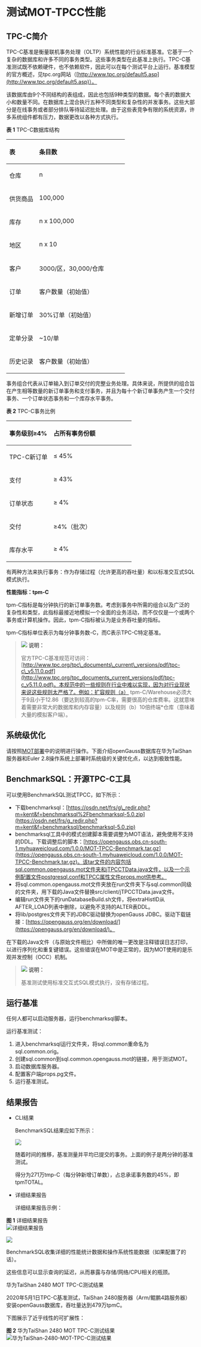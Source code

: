 # 测试MOT-TPCC性能<a name="ZH-CN_TOPIC_0289900962"></a>

## TPC-C简介<a name="zh-cn_topic_0283137680_zh-cn_topic_0280525151_section46845508"></a>

TPC-C基准是衡量联机事务处理（OLTP）系统性能的行业标准基准。它基于一个复杂的数据库和许多不同的事务类型。这些事务类型在此基准上执行。TPC-C基准测试既不依赖硬件，也不依赖软件，因此可以在每个测试平台上运行。基准模型的官方概述，见tpc.org网站（[http://www.tpc.org/default5.asp](http://www.tpc.org/default5.asp)）。

该数据库由9个不同结构的表组成，因此也包括9种类型的数据。每个表的数据大小和数量不同。在数据库上混合执行五种不同类型和复杂性的并发事务。这些大部分是在线事务或者部分排队等待延迟批处理。由于这些表竞争有限的系统资源，许多系统组件都有压力，数据更改以各种方式执行。

**表 1**  TPC-C数据库结构

<a name="zh-cn_topic_0283137680_zh-cn_topic_0280525151_table58783505"></a>
<table><thead align="left"><tr id="zh-cn_topic_0283137680_zh-cn_topic_0280525151_row35451093"><th class="cellrowborder" valign="top" width="25.25%" id="mcps1.2.3.1.1"><p id="zh-cn_topic_0283137680_zh-cn_topic_0280525151_p52966322"><a name="zh-cn_topic_0283137680_zh-cn_topic_0280525151_p52966322"></a><a name="zh-cn_topic_0283137680_zh-cn_topic_0280525151_p52966322"></a>表</p>
</th>
<th class="cellrowborder" valign="top" width="74.75%" id="mcps1.2.3.1.2"><p id="zh-cn_topic_0283137680_zh-cn_topic_0280525151_p62413679"><a name="zh-cn_topic_0283137680_zh-cn_topic_0280525151_p62413679"></a><a name="zh-cn_topic_0283137680_zh-cn_topic_0280525151_p62413679"></a>条目数</p>
</th>
</tr>
</thead>
<tbody><tr id="zh-cn_topic_0283137680_zh-cn_topic_0280525151_row22343220"><td class="cellrowborder" valign="top" width="25.25%" headers="mcps1.2.3.1.1 "><p id="zh-cn_topic_0283137680_zh-cn_topic_0280525151_p64970410"><a name="zh-cn_topic_0283137680_zh-cn_topic_0280525151_p64970410"></a><a name="zh-cn_topic_0283137680_zh-cn_topic_0280525151_p64970410"></a>仓库</p>
</td>
<td class="cellrowborder" valign="top" width="74.75%" headers="mcps1.2.3.1.2 "><p id="zh-cn_topic_0283137680_zh-cn_topic_0280525151_p28111864"><a name="zh-cn_topic_0283137680_zh-cn_topic_0280525151_p28111864"></a><a name="zh-cn_topic_0283137680_zh-cn_topic_0280525151_p28111864"></a>n</p>
</td>
</tr>
<tr id="zh-cn_topic_0283137680_zh-cn_topic_0280525151_row51680192"><td class="cellrowborder" valign="top" width="25.25%" headers="mcps1.2.3.1.1 "><p id="zh-cn_topic_0283137680_zh-cn_topic_0280525151_p25346055"><a name="zh-cn_topic_0283137680_zh-cn_topic_0280525151_p25346055"></a><a name="zh-cn_topic_0283137680_zh-cn_topic_0280525151_p25346055"></a>供货商品</p>
</td>
<td class="cellrowborder" valign="top" width="74.75%" headers="mcps1.2.3.1.2 "><p id="zh-cn_topic_0283137680_zh-cn_topic_0280525151_p39764537"><a name="zh-cn_topic_0283137680_zh-cn_topic_0280525151_p39764537"></a><a name="zh-cn_topic_0283137680_zh-cn_topic_0280525151_p39764537"></a>100,000</p>
</td>
</tr>
<tr id="zh-cn_topic_0283137680_zh-cn_topic_0280525151_row22336519"><td class="cellrowborder" valign="top" width="25.25%" headers="mcps1.2.3.1.1 "><p id="zh-cn_topic_0283137680_zh-cn_topic_0280525151_p64427591"><a name="zh-cn_topic_0283137680_zh-cn_topic_0280525151_p64427591"></a><a name="zh-cn_topic_0283137680_zh-cn_topic_0280525151_p64427591"></a>库存</p>
</td>
<td class="cellrowborder" valign="top" width="74.75%" headers="mcps1.2.3.1.2 "><p id="zh-cn_topic_0283137680_zh-cn_topic_0280525151_p51252392"><a name="zh-cn_topic_0283137680_zh-cn_topic_0280525151_p51252392"></a><a name="zh-cn_topic_0283137680_zh-cn_topic_0280525151_p51252392"></a>n x 100,000</p>
</td>
</tr>
<tr id="zh-cn_topic_0283137680_zh-cn_topic_0280525151_row58618348"><td class="cellrowborder" valign="top" width="25.25%" headers="mcps1.2.3.1.1 "><p id="zh-cn_topic_0283137680_zh-cn_topic_0280525151_p50465761"><a name="zh-cn_topic_0283137680_zh-cn_topic_0280525151_p50465761"></a><a name="zh-cn_topic_0283137680_zh-cn_topic_0280525151_p50465761"></a>地区</p>
</td>
<td class="cellrowborder" valign="top" width="74.75%" headers="mcps1.2.3.1.2 "><p id="zh-cn_topic_0283137680_zh-cn_topic_0280525151_p61194826"><a name="zh-cn_topic_0283137680_zh-cn_topic_0280525151_p61194826"></a><a name="zh-cn_topic_0283137680_zh-cn_topic_0280525151_p61194826"></a>n x 10</p>
</td>
</tr>
<tr id="zh-cn_topic_0283137680_zh-cn_topic_0280525151_row13882526"><td class="cellrowborder" valign="top" width="25.25%" headers="mcps1.2.3.1.1 "><p id="zh-cn_topic_0283137680_zh-cn_topic_0280525151_p50742801"><a name="zh-cn_topic_0283137680_zh-cn_topic_0280525151_p50742801"></a><a name="zh-cn_topic_0283137680_zh-cn_topic_0280525151_p50742801"></a>客户</p>
</td>
<td class="cellrowborder" valign="top" width="74.75%" headers="mcps1.2.3.1.2 "><p id="zh-cn_topic_0283137680_zh-cn_topic_0280525151_p16526188"><a name="zh-cn_topic_0283137680_zh-cn_topic_0280525151_p16526188"></a><a name="zh-cn_topic_0283137680_zh-cn_topic_0280525151_p16526188"></a>3000/区，30,000/仓库</p>
</td>
</tr>
<tr id="zh-cn_topic_0283137680_zh-cn_topic_0280525151_row14517968"><td class="cellrowborder" valign="top" width="25.25%" headers="mcps1.2.3.1.1 "><p id="zh-cn_topic_0283137680_zh-cn_topic_0280525151_p35104796"><a name="zh-cn_topic_0283137680_zh-cn_topic_0280525151_p35104796"></a><a name="zh-cn_topic_0283137680_zh-cn_topic_0280525151_p35104796"></a>订单</p>
</td>
<td class="cellrowborder" valign="top" width="74.75%" headers="mcps1.2.3.1.2 "><p id="zh-cn_topic_0283137680_zh-cn_topic_0280525151_p24916195"><a name="zh-cn_topic_0283137680_zh-cn_topic_0280525151_p24916195"></a><a name="zh-cn_topic_0283137680_zh-cn_topic_0280525151_p24916195"></a>客户数量（初始值）</p>
</td>
</tr>
<tr id="zh-cn_topic_0283137680_zh-cn_topic_0280525151_row22919169"><td class="cellrowborder" valign="top" width="25.25%" headers="mcps1.2.3.1.1 "><p id="zh-cn_topic_0283137680_zh-cn_topic_0280525151_p44513423"><a name="zh-cn_topic_0283137680_zh-cn_topic_0280525151_p44513423"></a><a name="zh-cn_topic_0283137680_zh-cn_topic_0280525151_p44513423"></a>新增订单</p>
</td>
<td class="cellrowborder" valign="top" width="74.75%" headers="mcps1.2.3.1.2 "><p id="zh-cn_topic_0283137680_zh-cn_topic_0280525151_p48817485"><a name="zh-cn_topic_0283137680_zh-cn_topic_0280525151_p48817485"></a><a name="zh-cn_topic_0283137680_zh-cn_topic_0280525151_p48817485"></a>30%订单（初始值）</p>
</td>
</tr>
<tr id="zh-cn_topic_0283137680_zh-cn_topic_0280525151_row36704181"><td class="cellrowborder" valign="top" width="25.25%" headers="mcps1.2.3.1.1 "><p id="zh-cn_topic_0283137680_zh-cn_topic_0280525151_p20248703"><a name="zh-cn_topic_0283137680_zh-cn_topic_0280525151_p20248703"></a><a name="zh-cn_topic_0283137680_zh-cn_topic_0280525151_p20248703"></a>定单分录</p>
</td>
<td class="cellrowborder" valign="top" width="74.75%" headers="mcps1.2.3.1.2 "><p id="zh-cn_topic_0283137680_zh-cn_topic_0280525151_p29532237"><a name="zh-cn_topic_0283137680_zh-cn_topic_0280525151_p29532237"></a><a name="zh-cn_topic_0283137680_zh-cn_topic_0280525151_p29532237"></a>~10/单</p>
</td>
</tr>
<tr id="zh-cn_topic_0283137680_zh-cn_topic_0280525151_row64463545"><td class="cellrowborder" valign="top" width="25.25%" headers="mcps1.2.3.1.1 "><p id="zh-cn_topic_0283137680_zh-cn_topic_0280525151_p54164681"><a name="zh-cn_topic_0283137680_zh-cn_topic_0280525151_p54164681"></a><a name="zh-cn_topic_0283137680_zh-cn_topic_0280525151_p54164681"></a>历史记录</p>
</td>
<td class="cellrowborder" valign="top" width="74.75%" headers="mcps1.2.3.1.2 "><p id="zh-cn_topic_0283137680_zh-cn_topic_0280525151_p25263058"><a name="zh-cn_topic_0283137680_zh-cn_topic_0280525151_p25263058"></a><a name="zh-cn_topic_0283137680_zh-cn_topic_0280525151_p25263058"></a>客户数量（初始值）</p>
</td>
</tr>
</tbody>
</table>

事务组合代表从订单输入到订单交付的完整业务处理。具体来说，所提供的组合旨在产生相等数量的新订单事务和支付事务，并且为每十个新订单事务产生一个交付事务、一个订单状态事务和一个库存水平事务。

**表 2**  TPC-C事务比例

<a name="zh-cn_topic_0283137680_zh-cn_topic_0280525151_table28940627"></a>
<table><thead align="left"><tr id="zh-cn_topic_0283137680_zh-cn_topic_0280525151_row54980168"><th class="cellrowborder" valign="top" width="35.35%" id="mcps1.2.3.1.1"><p id="zh-cn_topic_0283137680_zh-cn_topic_0280525151_p24208643"><a name="zh-cn_topic_0283137680_zh-cn_topic_0280525151_p24208643"></a><a name="zh-cn_topic_0283137680_zh-cn_topic_0280525151_p24208643"></a>事务级别≥4%</p>
</th>
<th class="cellrowborder" valign="top" width="64.64999999999999%" id="mcps1.2.3.1.2"><p id="zh-cn_topic_0283137680_zh-cn_topic_0280525151_p14743079"><a name="zh-cn_topic_0283137680_zh-cn_topic_0280525151_p14743079"></a><a name="zh-cn_topic_0283137680_zh-cn_topic_0280525151_p14743079"></a>占所有事务份额</p>
</th>
</tr>
</thead>
<tbody><tr id="zh-cn_topic_0283137680_zh-cn_topic_0280525151_row53338714"><td class="cellrowborder" valign="top" width="35.35%" headers="mcps1.2.3.1.1 "><p id="zh-cn_topic_0283137680_zh-cn_topic_0280525151_p25468615"><a name="zh-cn_topic_0283137680_zh-cn_topic_0280525151_p25468615"></a><a name="zh-cn_topic_0283137680_zh-cn_topic_0280525151_p25468615"></a>TPC-C新订单</p>
</td>
<td class="cellrowborder" valign="top" width="64.64999999999999%" headers="mcps1.2.3.1.2 "><p id="zh-cn_topic_0283137680_zh-cn_topic_0280525151_p49691924"><a name="zh-cn_topic_0283137680_zh-cn_topic_0280525151_p49691924"></a><a name="zh-cn_topic_0283137680_zh-cn_topic_0280525151_p49691924"></a>≤ 45%</p>
</td>
</tr>
<tr id="zh-cn_topic_0283137680_zh-cn_topic_0280525151_row44574134"><td class="cellrowborder" valign="top" width="35.35%" headers="mcps1.2.3.1.1 "><p id="zh-cn_topic_0283137680_zh-cn_topic_0280525151_p53735095"><a name="zh-cn_topic_0283137680_zh-cn_topic_0280525151_p53735095"></a><a name="zh-cn_topic_0283137680_zh-cn_topic_0280525151_p53735095"></a>支付</p>
</td>
<td class="cellrowborder" valign="top" width="64.64999999999999%" headers="mcps1.2.3.1.2 "><p id="zh-cn_topic_0283137680_zh-cn_topic_0280525151_p57575404"><a name="zh-cn_topic_0283137680_zh-cn_topic_0280525151_p57575404"></a><a name="zh-cn_topic_0283137680_zh-cn_topic_0280525151_p57575404"></a>≥ 43%</p>
</td>
</tr>
<tr id="zh-cn_topic_0283137680_zh-cn_topic_0280525151_row48416589"><td class="cellrowborder" valign="top" width="35.35%" headers="mcps1.2.3.1.1 "><p id="zh-cn_topic_0283137680_zh-cn_topic_0280525151_p29429676"><a name="zh-cn_topic_0283137680_zh-cn_topic_0280525151_p29429676"></a><a name="zh-cn_topic_0283137680_zh-cn_topic_0280525151_p29429676"></a>订单状态</p>
</td>
<td class="cellrowborder" valign="top" width="64.64999999999999%" headers="mcps1.2.3.1.2 "><p id="zh-cn_topic_0283137680_zh-cn_topic_0280525151_p34993588"><a name="zh-cn_topic_0283137680_zh-cn_topic_0280525151_p34993588"></a><a name="zh-cn_topic_0283137680_zh-cn_topic_0280525151_p34993588"></a>≥ 4%</p>
</td>
</tr>
<tr id="zh-cn_topic_0283137680_zh-cn_topic_0280525151_row46506838"><td class="cellrowborder" valign="top" width="35.35%" headers="mcps1.2.3.1.1 "><p id="zh-cn_topic_0283137680_zh-cn_topic_0280525151_p8957549"><a name="zh-cn_topic_0283137680_zh-cn_topic_0280525151_p8957549"></a><a name="zh-cn_topic_0283137680_zh-cn_topic_0280525151_p8957549"></a>交付</p>
</td>
<td class="cellrowborder" valign="top" width="64.64999999999999%" headers="mcps1.2.3.1.2 "><p id="zh-cn_topic_0283137680_zh-cn_topic_0280525151_p54472897"><a name="zh-cn_topic_0283137680_zh-cn_topic_0280525151_p54472897"></a><a name="zh-cn_topic_0283137680_zh-cn_topic_0280525151_p54472897"></a>≥4%（批次）</p>
</td>
</tr>
<tr id="zh-cn_topic_0283137680_zh-cn_topic_0280525151_row20494029"><td class="cellrowborder" valign="top" width="35.35%" headers="mcps1.2.3.1.1 "><p id="zh-cn_topic_0283137680_zh-cn_topic_0280525151_p49403654"><a name="zh-cn_topic_0283137680_zh-cn_topic_0280525151_p49403654"></a><a name="zh-cn_topic_0283137680_zh-cn_topic_0280525151_p49403654"></a>库存水平</p>
</td>
<td class="cellrowborder" valign="top" width="64.64999999999999%" headers="mcps1.2.3.1.2 "><p id="zh-cn_topic_0283137680_zh-cn_topic_0280525151_p42273072"><a name="zh-cn_topic_0283137680_zh-cn_topic_0280525151_p42273072"></a><a name="zh-cn_topic_0283137680_zh-cn_topic_0280525151_p42273072"></a>≥ 4%</p>
</td>
</tr>
</tbody>
</table>

有两种方法来执行事务：作为存储过程（允许更高的吞吐量）和以标准交互式SQL模式执行。

**性能指标：tpm-C**

tpm-C指标是每分钟执行的新订单事务数。考虑到事务中所需的组合以及广泛的复杂性和类型，此指标最接近地模拟一个全面的业务活动，而不仅仅是一个或两个事务或计算机操作。因此，tpm-C指标被认为是业务吞吐量的指标。

tpm-C指标单位表示为每分钟事务数-C，而C表示TPC-C特定基准。

>![](public_sys-resources/icon-note.gif) **说明：** 
>
>官方TPC-C基准规范可访问：[http://www.tpc.org/tpc\_documents\_current\_versions/pdf/tpc-c\_v5.11.0.pdf](http://www.tpc.org/tpc_documents_current_versions/pdf/tpc-c_v5.11.0.pdf)。本规范中的一些规则在行业中难以实现，因为对行业现状来说这些规则太严格了。例如：扩容规则（a） tpm-C/Warehouse必须大于9且小于12.86（要达到较高的tpm-C率，需要很高的仓库费率。这就意味着需要非常大的数据库和内存容量）以及规则（b）10倍终端\*仓库（意味着大量的模拟客户端）。

## 系统级优化<a name="zh-cn_topic_0283137680_zh-cn_topic_0280525151_section18956395"></a>

请按照[MOT部署](../DatabaseAdministrationGuide/MOT部署.md)中的说明进行操作。下面介绍openGauss数据库在华为TaiShan服务器和Euler 2.8操作系统上部署时系统级的关键优化点，以达到极致性能。

## BenchmarkSQL：开源TPC-C工具<a name="zh-cn_topic_0283137680_zh-cn_topic_0280525151_section36389828"></a>

可以使用BenchmarkSQL测试TPCC，如下所示：

-   下载benchmarksql：[https://osdn.net/frs/g\_redir.php?m=kent&f=benchmarksql%2Fbenchmarksql-5.0.zip](https://osdn.net/frs/g_redir.php?m=kent&f=benchmarksql/benchmarksql-5.0.zip)
-   benchmarksql工具中的模式创建脚本需要调整为MOT语法，避免使用不支持的DDL。下载调整后的脚本：[https://opengauss.obs.cn-south-1.myhuaweicloud.com/1.0.0/MOT-TPCC-Benchmark.tar.gz](https://opengauss.obs.cn-south-1.myhuaweicloud.com/1.0.0/MOT-TPCC-Benchmark.tar.gz)。该tar文件的内容包括sql.common.opengauss.mot文件夹和jTPCCTData.java文件，以及一个示例配置文件postgresql.conf和TPCC属性文件props.mot供参考。
-   将sql.common.opengauss.mot文件夹放在run文件夹下与sql.common同级的文件夹，用下载的Java文件替换src/client/jTPCCTData.java文件。
-   编辑run文件夹下的runDatabaseBuild.sh文件，将extraHistID从AFTER\_LOAD列表中删除，以避免不支持的ALTER表DDL。
-   将lib/postgres文件夹下的JDBC驱动替换为openGauss JDBC。驱动下载链接：[https://opengauss.org/en/download/](https://opengauss.org/en/download/)。

在下载的Java文件（与原始文件相比）中所做的唯一更改是注释错误日志打印，以进行序列化和重复键错误。这些错误在MOT中是正常的，因为MOT使用的是乐观并发控制（OCC）机制。

>![](public_sys-resources/icon-note.gif) **说明：** 
>
>基准测试使用标准交互式SQL模式执行，没有存储过程。

## 运行基准<a name="zh-cn_topic_0283137680_zh-cn_topic_0280525151_section59073002"></a>

任何人都可以启动服务器，运行benchmarksql脚本。

运行基准测试：

1.  进入benchmarksql运行文件夹，将sql.common重命名为sql.common.orig。
2.  创建sql.common到sql.common.opengauss.mot的链接，用于测试MOT。
3.  启动数据库服务器。
4.  配置客户端props.pg文件。
5.  运行基准测试。

## 结果报告<a name="zh-cn_topic_0283137680_zh-cn_topic_0280525151_section61894973"></a>

-   CLI结果

    BenchmarkSQL结果应如下所示：

    ![](figures/zh-cn_image_0289899941.jpg)

    随着时间的推移，基准测量并平均已提交的事务。上面的例子是两分钟的基准测试。

    得分为271万tmp-C（每分钟新增订单数），占总承诺事务数的45%，即tpmTOTAL。

-   详细结果报告

    详细结果报告示例：


**图 1**  详细结果报告<a name="zh-cn_topic_0283137680_zh-cn_topic_0280525151_fig49333891"></a>  
![](figures/详细结果报告.png "详细结果报告")

![](figures/zh-cn_image_0289900100.png)

BenchmarkSQL收集详细的性能统计数据和操作系统性能数据（如果配置了的话）。

这些信息可以显示查询的延迟，从而暴露与存储/网络/CPU相关的瓶颈。

华为TaiShan 2480 MOT TPC-C测试结果

2020年5月1日TPC-C基准测试，TaiShan 2480服务器（Arm/鲲鹏4路服务器）安装openGauss数据库，吞吐量达到479万tpmC。

下图展示了近乎线性的可扩展性：

**图 2**  华为TaiShan 2480 MOT TPC-C测试结果<a name="zh-cn_topic_0283137680_zh-cn_topic_0280525151_fig6118042"></a>  
![](figures/华为TaiShan-2480-MOT-TPC-C测试结果.png "华为TaiShan-2480-MOT-TPC-C测试结果")

